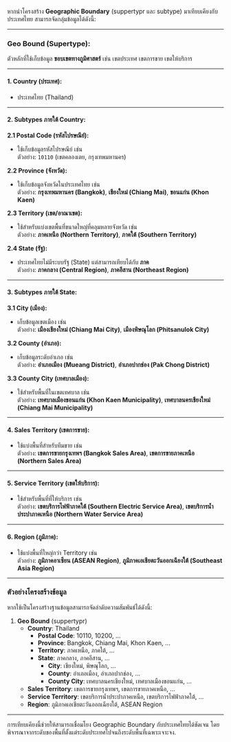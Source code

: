 หากนำโครงสร้าง **Geographic Boundary** (suppertypr และ subtype) มาเทียบเคียงกับประเทศไทย สามารถจัดกลุ่มข้อมูลได้ดังนี้:

---

### **Geo Bound (Supertype):**  
ตัวหลักที่ใช้เก็บข้อมูล **ขอบเขตทางภูมิศาสตร์** เช่น เขตประเทศ เขตการขาย เขตให้บริการ

---

#### **1. Country (ประเทศ):** 
- ประเทศไทย (Thailand)  

---

#### **2. Subtypes ภายใต้ Country:**

**2.1 Postal Code (รหัสไปรษณีย์):**  
- ใช้เก็บข้อมูลรหัสไปรษณีย์ เช่น  
  ตัวอย่าง: `10110` (เขตคลองเตย, กรุงเทพมหานคร)

**2.2 Province (จังหวัด):**  
- ใช้เก็บข้อมูลจังหวัดในประเทศไทย เช่น  
  ตัวอย่าง: **กรุงเทพมหานคร (Bangkok)**, **เชียงใหม่ (Chiang Mai)**, **ขอนแก่น (Khon Kaen)**  

**2.3 Territory (เขต/อาณาเขต):**  
- ใช้สำหรับแบ่งเขตพื้นที่ขนาดใหญ่ที่คลุมหลายจังหวัด เช่น  
  ตัวอย่าง: **ภาคเหนือ (Northern Territory)**, **ภาคใต้ (Southern Territory)**  

**2.4 State (รัฐ):**  
- ประเทศไทยไม่มีระบบรัฐ (State) แต่สามารถเทียบได้กับ **ภาค**  
  ตัวอย่าง: **ภาคกลาง (Central Region)**, **ภาคอีสาน (Northeast Region)**  

---

#### **3. Subtypes ภายใต้ State:**

**3.1 City (เมือง):**  
- เก็บข้อมูลเขตเมือง เช่น  
  ตัวอย่าง: **เมืองเชียงใหม่ (Chiang Mai City)**, **เมืองพิษณุโลก (Phitsanulok City)**  

**3.2 County (อำเภอ):**  
- เก็บข้อมูลระดับอำเภอ เช่น  
  ตัวอย่าง: **อำเภอเมือง (Mueang District)**, **อำเภอปากช่อง (Pak Chong District)**  

**3.3 County City (เทศบาลเมือง):**  
- ใช้สำหรับพื้นที่ในเขตเทศบาล เช่น  
  ตัวอย่าง: **เทศบาลเมืองขอนแก่น (Khon Kaen Municipality)**, **เทศบาลนครเชียงใหม่ (Chiang Mai Municipality)**  

---

#### **4. Sales Territory (เขตการขาย):**  
- ใช้แบ่งพื้นที่สำหรับทีมขาย เช่น  
  ตัวอย่าง: **เขตการขายกรุงเทพฯ (Bangkok Sales Area)**, **เขตการขายภาคเหนือ (Northern Sales Area)**  

---

#### **5. Service Territory (เขตให้บริการ):**  
- ใช้สำหรับพื้นที่ที่ให้บริการ เช่น  
  ตัวอย่าง: **เขตบริการไฟฟ้าภาคใต้ (Southern Electric Service Area)**, **เขตบริการน้ำประปาภาคเหนือ (Northern Water Service Area)**  

---

#### **6. Region (ภูมิภาค):**  
- ใช้แบ่งพื้นที่ใหญ่กว่า Territory เช่น  
  ตัวอย่าง: **ภูมิภาคอาเซียน (ASEAN Region)**, **ภูมิภาคเอเชียตะวันออกเฉียงใต้ (Southeast Asia Region)**  

---

### **ตัวอย่างโครงสร้างข้อมูล**
หากใช้เป็นโครงสร้างฐานข้อมูลสามารถจัดลำดับความสัมพันธ์ได้ดังนี้:

1. **Geo Bound** (suppertypr)
    - **Country**: Thailand
        - **Postal Code**: 10110, 10200, ...
        - **Province**: Bangkok, Chiang Mai, Khon Kaen, ...
        - **Territory**: ภาคเหนือ, ภาคใต้, ...
        - **State**: ภาคกลาง, ภาคอีสาน, ...
            - **City**: เชียงใหม่, พิษณุโลก, ...
            - **County**: อำเภอเมือง, อำเภอปากช่อง, ...
            - **County City**: เทศบาลนครเชียงใหม่, เทศบาลเมืองขอนแก่น, ...
    - **Sales Territory**: เขตการขายกรุงเทพฯ, เขตการขายภาคเหนือ, ...
    - **Service Territory**: เขตบริการน้ำประปาภาคเหนือ, เขตบริการไฟฟ้าภาคใต้, ...
    - **Region**: ภูมิภาคเอเชียตะวันออกเฉียงใต้, ASEAN Region  

---

การเทียบเคียงนี้ช่วยให้สามารถเชื่อมโยง Geographic Boundary กับประเทศไทยได้ชัดเจน โดยพิจารณาจากระดับของพื้นที่ตั้งแต่ระดับประเทศไปจนถึงระดับพื้นที่เฉพาะเจาะจง.